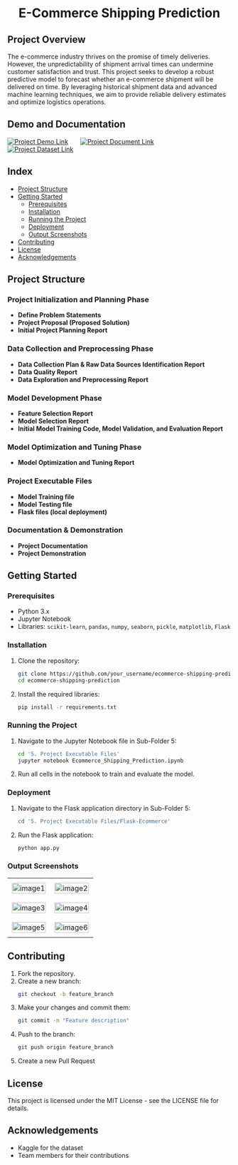 <div align="center">
  <h1>E-Commerce Shipping Prediction</h1>
</div>

## Project Overview
The e-commerce industry thrives on the promise of timely deliveries. However, the unpredictability of shipment arrival times can undermine customer satisfaction and trust. This project seeks to develop a robust predictive model to forecast whether an e-commerce shipment will be delivered on time. By leveraging historical shipment data and advanced machine learning techniques, we aim to provide reliable delivery estimates and optimize logistics operations.

## Demo and Documentation
[![Project Demo Link](https://img.shields.io/badge/Demo-Link-blue?style=for-the-badge&logo=google-drive)](https://drive.google.com/file/d/1tfTaSbWJynJFaPVlTIwRco4olZu6U4FV/view?usp=sharing) &nbsp;&nbsp;&nbsp;&nbsp;&nbsp; [![Project Document Link](https://img.shields.io/badge/Documentation-Link-blue?style=for-the-badge&logo=google-drive)](https://drive.google.com/file/d/1tC0t3j6Tu-a5g69q8gmhrDl6QpgZfg9S/view?usp=sharing) &nbsp;&nbsp;&nbsp;&nbsp;&nbsp; [![Project Dataset Link](https://img.shields.io/badge/Dataset-Link-blue?style=for-the-badge&logo=google-drive)](https://www.kaggle.com/datasets/prachi13/customer-analytics?select=Train.csv)

## Index
- [Project Structure](#project-structure)
- [Getting Started](#getting-started)
  - [Prerequisites](#prerequisites)
  - [Installation](#installation)
  - [Running the Project](#running-the-project)
  - [Deployment](#deployment)
  - [Output Screenshots](#output-screenshots)
- [Contributing](#contributing)
- [License](#license)
- [Acknowledgements](#acknowledgements)

## Project Structure

### Project Initialization and Planning Phase
- **Define Problem Statements**
- **Project Proposal (Proposed Solution)**
- **Initial Project Planning Report**

### Data Collection and Preprocessing Phase
- **Data Collection Plan & Raw Data Sources Identification Report**
- **Data Quality Report**
- **Data Exploration and Preprocessing Report**

### Model Development Phase 
- **Feature Selection Report**
- **Model Selection Report**
- **Initial Model Training Code, Model Validation, and Evaluation Report**

### Model Optimization and Tuning Phase
- **Model Optimization and Tuning Report**

### Project Executable Files
- **Model Training file**
- **Model Testing file**
- **Flask files (local deployment)**

### Documentation & Demonstration
- **Project Documentation**
- **Project Demonstration**

## Getting Started

### Prerequisites
- Python 3.x
- Jupyter Notebook
- Libraries: `scikit-learn`, `pandas`, `numpy`, `seaborn`, `pickle`, `matplotlib`, `Flask`

### Installation
1. Clone the repository:
    ```bash
    git clone https://github.com/your_username/ecommerce-shipping-prediction.git
    cd ecommerce-shipping-prediction
    ```
2. Install the required libraries:
    ```bash
    pip install -r requirements.txt
    ```

### Running the Project
1. Navigate to the Jupyter Notebook file in Sub-Folder 5:
    ```bash
    cd '5. Project Executable Files'
    jupyter notebook Ecommerce_Shipping_Prediction.ipynb
    ```
2. Run all cells in the notebook to train and evaluate the model.

### Deployment
1. Navigate to the Flask application directory in Sub-Folder 5:
    ```bash
    cd '5. Project Executable Files/Flask-Ecommerce'
    ```
2. Run the Flask application:
    ```bash
    python app.py
    ```
### Output Screenshots
<table style="width:100%;">
  <tr>
    <td style="width:50%; padding:10px; text-align:center;">
      <img src="https://github.com/user-attachments/assets/ea209070-0b12-47ea-8f3d-b141b36276bb" alt="image1" style="width:100%; height:auto;"/>
    </td>
    <td style="width:50%; padding:10px; text-align:center;">
      <img src="https://github.com/user-attachments/assets/fe14ce0d-4cbd-46c6-b37b-8d3166a32f0e" alt="image2" style="width:100%; height:auto;"/>
    </td>
  </tr>
  <tr>
    <td style="width:50%; padding:10px; text-align:center;">
      <img src="https://github.com/user-attachments/assets/96c7fc30-0025-4a17-b49a-78d81b29a905" alt="image3" style="width:100%; height:auto;"/>
    </td>
    <td style="width:50%; padding:10px; text-align:center;">
      <img src="https://github.com/user-attachments/assets/64f69a32-6b09-4d91-80d7-f3dd0b1a6145" alt="image4" style="width:100%; height:auto;"/>
    </td>
  </tr>
  <tr>
    <td style="width:50%; padding:10px; text-align:center;">
      <img src="https://github.com/user-attachments/assets/b18cfb7a-9a2f-46da-840b-3766dae27e68" alt="image5" style="width:100%; height:auto;"/>
    </td>
    <td style="width:50%; padding:10px; text-align:center;">
      <img src="https://github.com/user-attachments/assets/914a66a1-94cc-4d5a-8375-ca66f575307e" alt="image6" style="width:100%; height:auto;"/>
    </td>
  </tr>
</table>

## Contributing
1. Fork the repository.
2. Create a new branch:
    ```bash
    git checkout -b feature_branch
    ```
3. Make your changes and commit them:
    ```bash
    git commit -m "Feature description"
    ```
4. Push to the branch:
    ```bash
    git push origin feature_branch
    ```
5. Create a new Pull Request

## License
This project is licensed under the MIT License - see the LICENSE file for details.

## Acknowledgements
- Kaggle for the dataset
- Team members for their contributions


